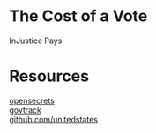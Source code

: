 The Cost of a Vote
==================

InJustice Pays

Resources
=========
[opensecrets](http://www.opensecrets.org/resources/create/)  
[govtrack](http://www.govtrack.us/developers/data)  
[github.com/unitedstates](https://github.com/unitedstates/congress-legislators)
